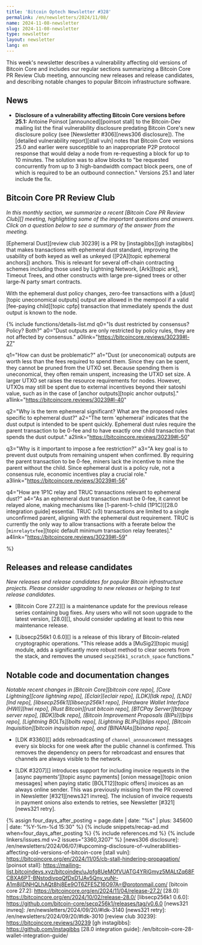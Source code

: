 ```yaml
---
title: 'Bitcoin Optech Newsletter #328'
permalink: /en/newsletters/2024/11/08/
name: 2024-11-08-newsletter
slug: 2024-11-08-newsletter
type: newsletter
layout: newsletter
lang: en
---
```

This week's newsletter describes a vulnerability affecting old versions
of Bitcoin Core and includes our regular sections summarizing a Bitcoin
Core PR Review Club meeting, announcing new releases and release
candidates, and describing notable changes to popular Bitcoin
infrastructure software.

## News

- **Disclosure of a vulnerability affecting Bitcoin Core versions before 25.1:**
  Antoine Poinsot [announced][poinsot stall] to the Bitcoin-Dev
  mailing list the final vulnerability disclosure predating Bitcoin
  Core's new disclosure policy (see [Newsletter #306][news306
  disclosure]).  The [detailed vulnerability report][stall vuln] notes
  that Bitcoin Core versions 25.0 and earlier were susceptible to an
  inappropriate P2P protocol response that would delay a node from
  re-requesting a block for up to 10 minutes.  The solution was to allow
  blocks to "be requested concurrently from up to 3 high-bandwidth
  compact block peers, one of which is required to be an outbound
  connection." Versions 25.1 and later include the fix.

## Bitcoin Core PR Review Club

*In this monthly section, we summarize a recent [Bitcoin Core PR Review
Club][] meeting, highlighting some of the important questions and
answers.  Click on a question below to see a summary of the answer from
the meeting.*

[Ephemeral Dust][review club 30239] is a PR by [instagibbs][gh
instagibbs] that makes transactions with ephemeral dust standard,
improving the usability of both keyed as well as unkeyed ([P2A][topic
ephemeral anchors]) anchors. This is relevant for several off-chain
contracting schemes including those used by Lightning Network, [Ark][topic ark],
Timeout Trees, and other constructs with large pre-signed trees or other
large-N party smart contracts.

With the ephemeral dust policy changes, zero-fee transactions with a
[dust][topic uneconomical outputs] output are allowed in the mempool if
a valid [fee-paying child][topic cpfp] transaction that immediately spends the dust
output is known to the node.

{% include functions/details-list.md
  q0="Is dust restricted by consensus? Policy? Both?"
  a0="Dust outputs are only restricted by policy rules, they are not
  affected by consensus."
  a0link="https://bitcoincore.reviews/30239#l-27"

  q1="How can dust be problematic?"
  a1="Dust (or uneconomical) outputs are worth less than the fees
  required to spend them. Since they can be spent, they cannot be pruned
  from the UTXO set. Because spending them is uneconomical, they often
  remain unspent, increasing the UTXO set size. A larger UTXO set raises
  the resource requirements for nodes. However, UTXOs may still be spent
  due to external incentives beyond their satoshi value, such as in the
  case of [anchor outputs][topic anchor outputs]."
  a1link="https://bitcoincore.reviews/30239#l-40"

  q2="Why is the term ephemeral significant? What are the proposed rules
  specific to ephemeral dust?"
  a2="The term 'ephemeral' indicates that the dust output is intended to
  be spent quickly. Ephemeral dust rules require the parent transaction
  to be 0-fee and to have exactly one child transaction that spends the
  dust output."
  a2link="https://bitcoincore.reviews/30239#l-50"

  q3="Why is it important to impose a fee restriction?"
  a3="A key goal is to prevent dust outputs from remaining unspent when
  confirmed. By requiring the parent transaction to be 0-fee, miners
  lack the incentive to mine the parent without the child. Since
  ephemeral dust is a policy rule, not a consensus rule, economic
  incentives play a crucial role."
  a3link="https://bitcoincore.reviews/30239#l-56"

  q4="How are 1P1C relay and TRUC transactions relevant to ephemeral dust?"
  a4="As an ephemeral dust transaction must be 0-fee, it cannot be
  relayed alone, making mechanisms like [1-parent-1-child (1P1C)][28.0 integration guide]
  essential. TRUC (v3) transactions are limited to a single unconfirmed
  parent, aligning with the ephemeral dust requirement. TRUC is
  currently the only way to allow transactions with a feerate below the
  [`minrelaytxfee`][topic default minimum transaction relay feerates]."
  a4link="https://bitcoincore.reviews/30239#l-59"

%}

## Releases and release candidates

_New releases and release candidates for popular Bitcoin infrastructure
projects.  Please consider upgrading to new releases or helping to test
release candidates._

- [Bitcoin Core 27.2][] is a maintenance update for the previous release
  series containing bug fixes.  Any users who will not soon upgrade to
  the latest version, [28.0][], should consider updating at least to
  this new maintenance release.

- [Libsecp256k1 0.6.0][] is a release of this library of Bitcoin-related
  cryptographic operations.  "This release adds a [MuSig2][topic musig]
  module, adds a significantly more robust method to clear secrets from
  the stack, and removes the unused `secp256k1_scratch_space` functions."

## Notable code and documentation changes

_Notable recent changes in [Bitcoin Core][bitcoin core repo], [Core
Lightning][core lightning repo], [Eclair][eclair repo], [LDK][ldk repo],
[LND][lnd repo], [libsecp256k1][libsecp256k1 repo], [Hardware Wallet
Interface (HWI)][hwi repo], [Rust Bitcoin][rust bitcoin repo], [BTCPay
Server][btcpay server repo], [BDK][bdk repo], [Bitcoin Improvement
Proposals (BIPs)][bips repo], [Lightning BOLTs][bolts repo],
[Lightning BLIPs][blips repo], [Bitcoin Inquisition][bitcoin inquisition
repo], and [BINANAs][binana repo]._

- [LDK #3360][] adds rebroadcasting of `channel_announcement` messages every six
  blocks for one week after the public channel is confirmed. This removes the
  dependency on peers for rebroadcast and ensures that channels are always
  visible to the network.

- [LDK #3207][] introduces support for including invoice requests in the [async
  payments’][topic async payments] [onion message][topic onion messages] when
  paying static [BOLT12][topic offers] invoices as an always online sender. This
  was previously missing from the PR covered in Newsletter [#321][news321
  invreq]. The inclusion of invoice requests in payment onions also extends to
  retries, see Newsletter [#321][news321 retry].

{% assign four_days_after_posting = page.date | date: "%s" | plus: 345600 | date: "%Y-%m-%d 15:30" %}
{% include snippets/recap-ad.md when=four_days_after_posting %}
{% include references.md %}
{% include linkers/issues.md v=2 issues="3360,3207" %}
[news306 disclosure]: /en/newsletters/2024/06/07/#upcoming-disclosure-of-vulnerabilities-affecting-old-versions-of-bitcoin-core
[stall vuln]: https://bitcoincore.org/en/2024/11/05/cb-stall-hindering-propagation/
[poinsot stall]: https://mailing-list.bitcoindevs.xyz/bitcoindev/uJpfg8UeMOfVUATG4YRiGmyz5MALtZq68FCBXA6PT-BNstodivpqQfDxD1JAv5Qny_vuNr-A1m8jIDNHQLhAQt8hj8Ee9OT6ZFE5Z16O97A=@protonmail.com/
[bitcoin core 27.2]: https://bitcoincore.org/en/2024/11/04/release-27.2/
[28.0]: https://bitcoincore.org/en/2024/10/02/release-28.0/
[libsecp256k1 0.6.0]: https://github.com/bitcoin-core/secp256k1/releases/tag/v0.6.0
[news321 invreq]: /en/newsletters/2024/09/20/#ldk-3140
[news321 retry]: /en/newsletters/2024/09/20/#ldk-3010
[review club 30239]: https://bitcoincore.reviews/30239
[gh instagibbs]: https://github.com/instagibbs
[28.0 integration guide]: /en/bitcoin-core-28-wallet-integration-guide/
